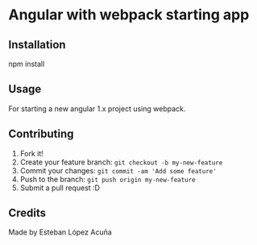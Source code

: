# Angular with webpack starting app

## Installation

npm install

## Usage

For starting a new angular 1.x project using webpack.

## Contributing

1. Fork it!
2. Create your feature branch: `git checkout -b my-new-feature`
3. Commit your changes: `git commit -am 'Add some feature'`
4. Push to the branch: `git push origin my-new-feature`
5. Submit a pull request :D

## Credits

Made by Esteban López Acuña
